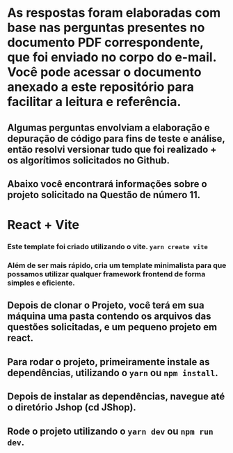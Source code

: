 
# As respostas foram elaboradas com base nas perguntas presentes no documento PDF correspondente, que foi enviado no corpo do e-mail. Você pode acessar o documento anexado a este repositório para facilitar a leitura e referência.
## Algumas perguntas envolviam a elaboração e depuração de código para fins de teste e análise, então resolvi versionar tudo que foi realizado + os algorítimos solicitados no Github.
## Abaixo você encontrará informações sobre o projeto solicitado na Questão de número 11.

# React + Vite

### Este template foi criado utilizando o vite. `yarn create vite`
### Além de ser mais rápido, cria um template minimalista para que possamos utilizar qualquer framework frontend de forma simples e eficiente.

## Depois de clonar o Projeto, você terá em sua máquina uma pasta contendo os arquivos das questões solicitadas, e um pequeno projeto em react.
## Para rodar o projeto, primeiramente instale as dependências, utilizando o `yarn` ou `npm install`.
## Depois de instalar as dependências, navegue até o diretório Jshop (cd JShop).
## Rode o projeto utilizando o `yarn dev` ou `npm run dev`.
